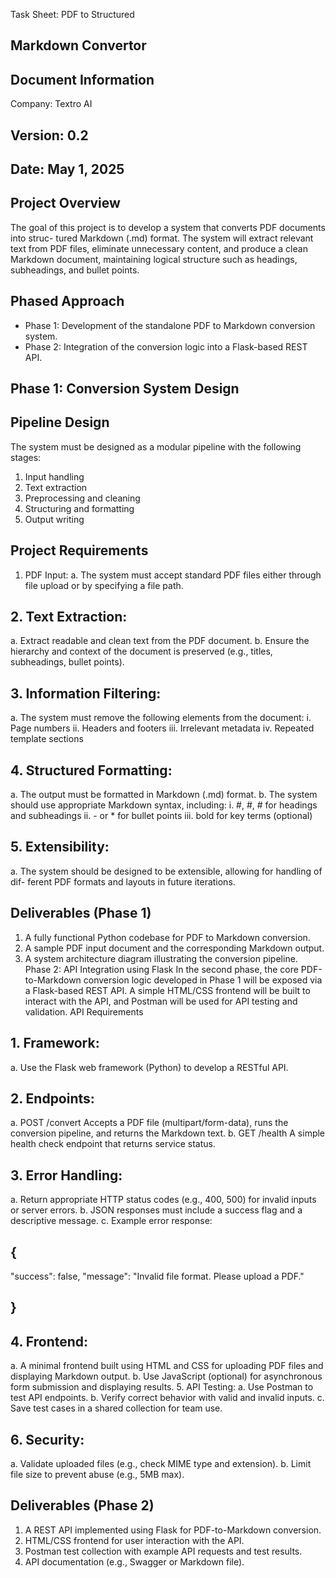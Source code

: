 Task Sheet: PDF to Structured
## Markdown Convertor
## Document Information
Company: Textro AI
## Version: 0.2
## Date: May 1, 2025
## Project Overview
The goal of this project is to develop a system that converts PDF documents into struc-
tured Markdown (.md) format. The system will extract relevant text from PDF files,
eliminate unnecessary content, and produce a clean Markdown document, maintaining
logical structure such as headings, subheadings, and bullet points.
## Phased Approach
- Phase 1: Development of the standalone PDF to Markdown conversion system.
- Phase 2: Integration of the conversion logic into a Flask-based REST API.
## Phase 1: Conversion System Design
## Pipeline Design
The system must be designed as a modular pipeline with the following stages:
1. Input handling
2. Text extraction
3. Preprocessing and cleaning
4. Structuring and formatting
5. Output writing
## Project Requirements
1. PDF Input:
a. The system must accept standard PDF files either through file upload or by
specifying a file path.
## 2. Text Extraction:
a. Extract readable and clean text from the PDF document.
b. Ensure the hierarchy and context of the document is preserved (e.g., titles,
subheadings, bullet points).
## 3. Information Filtering:
a. The system must remove the following elements from the document:
i. Page numbers
ii. Headers and footers
iii. Irrelevant metadata
iv. Repeated template sections
## 4. Structured Formatting:
a. The output must be formatted in Markdown (.md) format.
b. The system should use appropriate Markdown syntax, including:
i. #, #, # for headings and subheadings
ii. - or * for bullet points
iii. bold for key terms (optional)
## 5. Extensibility:
a. The system should be designed to be extensible, allowing for handling of dif-
ferent PDF formats and layouts in future iterations.
## Deliverables (Phase 1)
1. A fully functional Python codebase for PDF to Markdown conversion.
2. A sample PDF input document and the corresponding Markdown output.
3. A system architecture diagram illustrating the conversion pipeline.
Phase 2: API Integration using Flask
In the second phase, the core PDF-to-Markdown conversion logic developed in Phase 1
will be exposed via a Flask-based REST API. A simple HTML/CSS frontend will be
built to interact with the API, and Postman will be used for API testing and validation.
API Requirements
## 1. Framework:
a. Use the Flask web framework (Python) to develop a RESTful API.
## 2. Endpoints:
a. POST /convert
Accepts a PDF file (multipart/form-data), runs the conversion pipeline, and
returns the Markdown text.
b. GET /health
A simple health check endpoint that returns service status.
## 3. Error Handling:
a. Return appropriate HTTP status codes (e.g., 400, 500) for invalid inputs or
server errors.
b. JSON responses must include a success flag and a descriptive message.
c. Example error response:
## {
"success": false,
"message": "Invalid file format. Please upload a PDF."
## }
## 4. Frontend:
a. A minimal frontend built using HTML and CSS for uploading PDF files and
displaying Markdown output.
b. Use JavaScript (optional) for asynchronous form submission and displaying
results.
5. API Testing:
a. Use Postman to test API endpoints.
b. Verify correct behavior with valid and invalid inputs.
c. Save test cases in a shared collection for team use.
## 6. Security:
a. Validate uploaded files (e.g., check MIME type and extension).
b. Limit file size to prevent abuse (e.g., 5MB max).
## Deliverables (Phase 2)
1. A REST API implemented using Flask for PDF-to-Markdown conversion.
2. HTML/CSS frontend for user interaction with the API.
3. Postman test collection with example API requests and test results.
4. API documentation (e.g., Swagger or Markdown file).